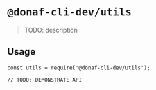 # `@donaf-cli-dev/utils`

> TODO: description

## Usage

```
const utils = require('@donaf-cli-dev/utils');

// TODO: DEMONSTRATE API
```
